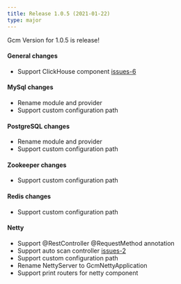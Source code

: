 ```yaml
---
title: Release 1.0.5 (2021-01-22)
type: major
---
```


Gcm Version for 1.0.5 is release!

#### General changes

- Support ClickHouse component [issues-6](https://github.com/EdurtIO/incubator-gcm/issues/6)

#### MySql changes

- Rename module and provider
- Support custom configuration path

#### PostgreSQL changes

- Rename module and provider
- Support custom configuration path

#### Zookeeper changes

- Support custom configuration path

#### Redis changes

- Support custom configuration path

#### Netty

- Support @RestController @RequestMethod annotation
- Support auto scan controller [issues-2](https://github.com/EdurtIO/incubator-gcm/issues/2)
- Support custom configuration path
- Rename NettyServer to GcmNettyApplication
- Support print routers for netty component
